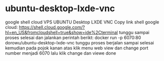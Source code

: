 # ubuntu-desktop-lxde-vnc
google shell cloud VPS UBUNTU Desktop LXDE VNC
Copy link shell google cloud: https://shell.cloud.google.com/?hl=en_US&fromcloudshell=true&show=ide%2Cterminal
tunggu sampai proses selesai
dan jalankan perintah berikt: docker run -p 6070:80 dorowu/ubuntu-desktop-lxde-vnc
tunggu proses berjalan sampai selesai
kemudian pada pojok kanan atas klik menu web view dan change port number menjadi 6070 lalu klik change dan viewe
done 
